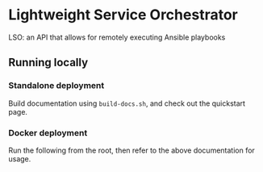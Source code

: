 # Lightweight Service Orchestrator

LSO: an API that allows for remotely executing Ansible playbooks

## Running locally

### Standalone deployment

Build documentation using `build-docs.sh`, and check out the quickstart page.

### Docker deployment

Run the following from the root, then refer to the above documentation for usage.
